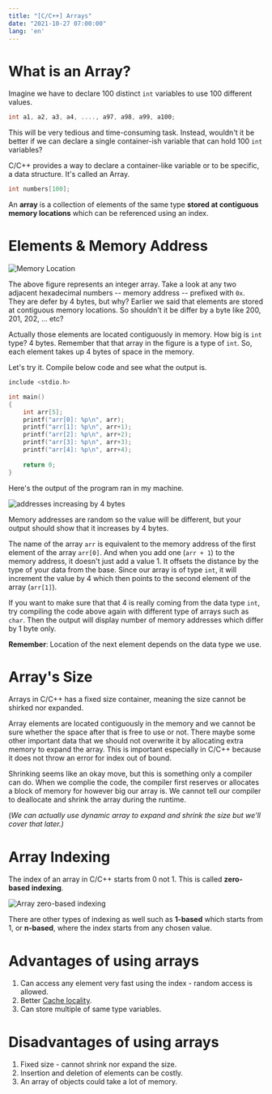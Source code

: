 ```yaml
---
title: "[C/C++] Arrays"
date: "2021-10-27 07:00:00"
lang: 'en'
---
```


# What is an Array?

Imagine we have to declare 100 distinct `int` variables to use 100 different values.

```cpp
int a1, a2, a3, a4, ...., a97, a98, a99, a100; 
```

This will be very tedious and time-consuming task. Instead, wouldn't it be better if we can declare a single container-ish variable
that can hold 100 `int` variables?


C/C++ provides a way to declare a container-like variable or to be specific, a data structure. It's called an Array.

```cpp
int numbers[100];
```

An **array** is a collection of elements of the same type **stored at contiguous memory locations** which can be referenced using 
an index.


# Elements & Memory Address

![Memory Location](/images/data-structure/array/20211024-memory-location.svg)

The above figure represents an integer array. Take a look at any two adjacent hexadecimal numbers -- memory address -- prefixed with `0x`. They are defer by 4 bytes, but why? Earlier we said that elements are stored at contiguous memory locations. So shouldn't it be differ by a byte like 200, 201, 202, ... etc?


Actually those elements are located contiguously in memory. How big is `int` type? 4 bytes.
Remember that that array in the figure is a type of `int`. So, each element takes up 4 bytes of space in the memory.


Let's try it. Compile below code and see what the output is.

```c
include <stdio.h>

int main()
{
    int arr[5];
    printf("arr[0]: %p\n", arr);
    printf("arr[1]: %p\n", arr+1);
    printf("arr[2]: %p\n", arr+2);
    printf("arr[3]: %p\n", arr+3);
    printf("arr[4]: %p\n", arr+4);
    
    return 0;
}
```
Here's the output of the program ran in my machine.

![addresses increasing by 4 bytes](/images/data-structure/array/20211024-int-array-memory.png)

Memory addresses are random so the value will be different, but your output should show that it increases by 4 bytes.


The name of the array `arr` is equivalent to the memory address of the first element of the array `arr[0]`. And when you add one (`arr + 1`) to the memory address, it doesn't just add a value 1. It offsets the distance by the type of your data from the base. Since our array is of type `int`, it will increment the value by 4 which then points to the second element of the array (`arr[1]`).


If you want to make sure that that 4 is really coming from the data type `int`, try compiling the code above again with different type of arrays such as `char`. Then the output will display number of memory addresses which differ by 1 byte only.


**Remember**: Location of the next element depends on the data type we use.

# Array's Size

Arrays in C/C++ has a fixed size container, meaning the size cannot be shirked nor expanded.


Array elements are located contiguously in the memory and we cannot be sure whether the space after that is free to use or not. There maybe some other important data that we should not overwrite it by allocating extra memory to expand the array. This is important especially in C/C++ because it does not throw an error for index out of bound.


Shrinking seems like an okay move, but this is something only a compiler can do. When we complie the code, the compiler first reserves or allocates a block of memory for however big our array is. We cannot tell our compiler to deallocate and shrink the array during the runtime.


(*We can actually use dynamic array to expand and shrink the size but we'll cover that later.)*

# Array Indexing

The index of an array in C/C++ starts from 0 not 1. This is called **zero-based indexing**. 

![Array zero-based indexing](/images/data-structure/array/20211024-array-indexing.svg)

There are other types of indexing as well such as **1-based** which starts from 1, or **n-based**, where the index starts from any chosen value.

# Advantages of using arrays

1. Can access any element very fast using the index - random access is allowed.
2. Better [Cache locality](https://en.wikipedia.org/wiki/Locality_of_reference).
3. Can store multiple of same type variables.

# Disadvantages of using arrays

1. Fixed size - cannot shrink nor expand the size.
2. Insertion and deletion of elements can be costly.
3. An array of objects could take a lot of memory.